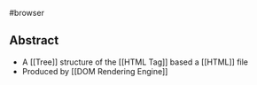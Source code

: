 #browser 
## Abstract
- A [[Tree]] structure of the [[HTML Tag]] based a [[HTML]] file
- Produced by [[DOM Rendering Engine]]